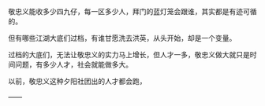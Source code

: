 敬忠义能收多少四九仔，每一区多少人，拜门的蓝灯笼会跟谁，其实都是有迹可循的。

但有哪些江湖大底们过档，有谁甘愿洗去洪英，从头开始，却是一个变量。

过档的大底们，无法让敬忠义的实力马上增长，但人才一多，敬忠义做大就只是时间问题，有多少人才，社会就能做多大。

以前，敬忠义这种夕阳社团出的人才都会跑，

——

